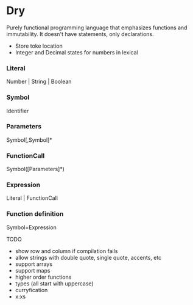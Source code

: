 # Dry
Purely functional programming language that emphasizes functions and immutability. It doesn't have statements, only declarations.

* Store toke location
* Integer and Decimal states for numbers in lexical

### Literal
Number | String | Boolean

### Symbol
Identifier

### Parameters
Symbol[,Symbol]*

### FunctionCall
Symbol([Parameters]*)

### Expression
Literal | FunctionCall

### Function definition
Symbol=Expression

TODO
* show row and column if compilation fails
* allow strings with double quote, single quote, accents, etc
* support arrays
* support maps
* higher order functions
* types (all start with uppercase)
* curryfication
* x:xs